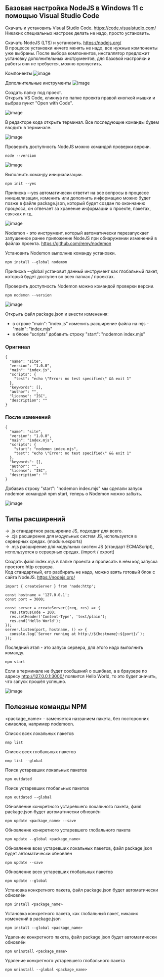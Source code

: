 ## Базовая настройка NodeJS в Windows 11 с помощью Visual Studio Code

Скачать и установить Visual Studio Code. https://code.visualstudio.com/  
Никаких специальных настроек делать не надо, просто установить.

Скачать NodeJS (LTS) и установить. https://nodejs.org/  
В процессе установки ничего менять не надо, все нужные компоненты уже выбраны. После выбора компонентов, инсталлятор предложит установку дополнительных инструментов, для базовой настройки и работы они не требуется, можно пропустить.

Компоненты
![image](https://github.com/ABWEBIT/Node-Helpers/blob/main/node-start/images/node-features.webp?raw=true)

Дополнительные инструменты
![image](https://github.com/ABWEBIT/Node-Helpers/blob/main/node-start/images/node-tools.webp?raw=true)

Создать папку под проект.  
Открыть VS Code, кликнув по папке проекта правой кнопкой мышки и выбрав пункт "Open with Code".

![image](https://github.com/ABWEBIT/Node-Helpers/blob/main/node-start/images/vscode.webp?raw=true)

В редакторе кода открыть терминал. Все последующие команды будем вводить в терминале.

![image](https://github.com/ABWEBIT/Node-Helpers/blob/main/node-start/images/terminal.webp?raw=true)

Проверить доступность NodeJS можно командой проверки версии.
```
node --version
```
![image](https://github.com/ABWEBIT/Node-Helpers/blob/main/node-start/images/node.webp?raw=true)

Выполнить команду инициализации.
```
npm init --yes
```
Приписка --yes автоматически ответит на все вопросы в процессе инициализации, изменить или дополнить информацию можно будет позже в файле package.json, который будет создан по окончанию процесса, он отвечает за хранение информации о проекте, пакетах, связках и тд.  

![image](https://github.com/ABWEBIT/Node-Helpers/blob/main/node-start/images/init.webp?raw=true)

Nodemon - это инструмент, который автоматически перезапускает запущенное ранее приложение NodeJS при обнаружении изменений в файлах проекта. https://github.com/remy/nodemon  

Установить Nodemon выполнив команду установки.
```
npm install --global nodemon
```
Приписка --global установит данный инструмент как глобальный пакет, который будет доступен во всех папках / проектах.  

Проверить доступность Nodemon можно командой проверки версии.  
```
npm nodemon --version
```
![image](https://github.com/ABWEBIT/Node-Helpers/blob/main/node-start/images/nodemon.webp?raw=true)

Открыть файл package.json и внести изменения:  
- в строке "main": "index.js" изменить расширение файла на mjs - "main": "index.mjs"
- в блоке "scripts" добавить строку "start": "nodemon index.mjs"

### Оригинал
```
{
  "name": "site",
  "version": "1.0.0",
  "main": "index.js",
  "scripts": {
    "test": "echo \"Error: no test specified\" && exit 1"
  },
  "keywords": [],
  "author": "",
  "license": "ISC",
  "description": ""
}
```

### После изменений
```
{
  "name": "site",
  "version": "1.0.0",
  "main": "index.mjs",
  "scripts": {
    "start": "nodemon index.mjs",
    "test": "echo \"Error: no test specified\" && exit 1"
  },
  "keywords": [],
  "author": "",
  "license": "ISC",
  "description": ""
}
```

Добавив строку "start": "nodemon index.mjs" мы сделали запуск nodemon командой npm start, теперь о Nodemon можно забыть.

![image](https://github.com/ABWEBIT/Node-Helpers/blob/main/node-start/images/package.webp?raw=true)

## Типы расширений  
-> .js стандартное расширение JS, подходит для всего.  
-> .cjs расширение для модульных систем JS, используется в серверных средах. (module.exports)  
-> .mjs расширение для модульных систем JS (стандарт ECMAScript), используется в серверных средах. (import / export)  

Создать файл index.mjs в папке проекта и прописать в нём код запуска простого http сервера.  
Код стандартный, его разбирать не надо, можно взять готовый блок с сайта NodeJS. https://nodejs.org/

```
import { createServer } from 'node:http';

const hostname = '127.0.0.1';
const port = 3000;

const server = createServer((req, res) => {
  res.statusCode = 200;
  res.setHeader('Content-Type', 'text/plain');
  res.end('Hello World');
});
server.listen(port, hostname, () => {
  console.log(`Server running at http://${hostname}:${port}/`);
});
```

Последний этап - это запуск сервера, для этого надо выполнить команду.
```
npm start
```
Если в терминале не будет сообщений о ошибках, а в браузере по адресу http://127.0.0.1:3000/ появится Hello World, то это будет значить, что запуск прошёл успешно.

![image](https://github.com/ABWEBIT/Node-Helpers/blob/main/node-start/images/server.webp?raw=true)

## Полезные команды NPM
<package_name> - заменяется названием пакета, без посторонних символов, например nodemoon.

Список всех локальных пакетов
```
nmp list
```
Список всех глобальных пакетов
```
nmp list --global
```
Поиск устаревших локальных пакетов
```
npm outdated
```
Поиск устаревших глобальных пакетов
```
npm outdated --global
```
Обновление конкретного устаревшего локального пакета, файл package.json будет автоматически обновлён
```
npm update <package_name> --save
```
Обновление конкретного устаревшего глобального пакета
```
npm update --global <package_name>
```
Обновление всех устаревших локальных пакетов, файл package.json будет автоматически обновлён
```
npm update --save
```
Обновление всех устаревших глобальных пакетов
```
npm update --global
```
Установка конкретного пакета, файл package.json будет автоматически обновлён
```
npm install <package_name>
```
Установка конкретного пакета, как глобальный пакет, никаких изменений в package.json
```
npm install --global <package_name>
```
Удаление конкретного пакета, файл package.json будет автоматически обновлён
```
npm uninstall <package_name>
```
Удаление конкретного устаревшего глобального пакета
```
npm uninstall --global <package_name>
```

